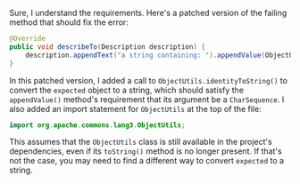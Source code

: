Sure, I understand the requirements. Here's a patched version of the failing method that should fix the error:
```java
@Override
public void describeTo(Description description) {
    description.appendText("a string containing: ").appendValue(ObjectUtils.identityToString(expected));
}
```
In this patched version, I added a call to `ObjectUtils.identityToString()` to convert the `expected` object to a string, which should satisfy the `appendValue()` method's requirement that its argument be a `CharSequence`. I also added an import statement for `ObjectUtils` at the top of the file:
```java
import org.apache.commons.lang3.ObjectUtils;
```
This assumes that the `ObjectUtils` class is still available in the project's dependencies, even if its `toString()` method is no longer present. If that's not the case, you may need to find a different way to convert `expected` to a string.